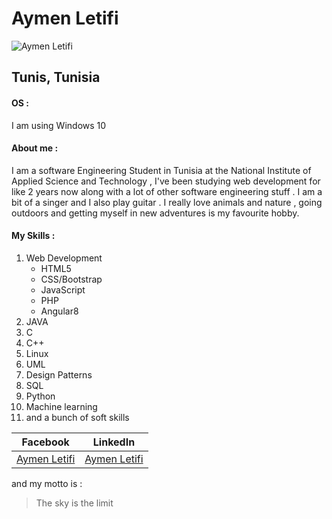 # **Aymen Letifi**

![Aymen Letifi](https://scontent.ftun4-1.fna.fbcdn.net/v/t1.0-9/55764209_10210893247246969_4112502516736851968_o.jpg?_nc_cat=108&_nc_oc=AQkCgu1GsdTbjlZhfknxQ179Oui6kSCPksEXHQ3v938XC3hmmlj53oxvr-4uflj5ZNQ&_nc_ht=scontent.ftun4-1.fna&oh=2e2b1551c9ded91cbc4eaaed7859761c&oe=5E5672CF)
## Tunis, Tunisia
#### OS :
I am using Windows 10
#### About me :
I am a software Engineering Student in Tunisia at the National Institute of Applied Science and Technology , I've been studying web development for like 2 years now along with a lot of other software engineering stuff . I am a bit of a singer and I also play guitar . I really love animals and nature , going outdoors and getting myself in new
adventures is my favourite hobby.

#### My Skills : 
  1. Web Development
      * HTML5
      * CSS/Bootstrap
      * JavaScript
      * PHP
      * Angular8
  2. JAVA
  3. C
  4. C++
  5. Linux
  6. UML
  7. Design Patterns
  8. SQL
  9. Python
  10. Machine learning
  11. and a bunch of soft skills
  
| **Facebook** | **LinkedIn** |
| - | - |
| [Aymen Letifi](https://www.facebook.com/aymen.letifi) | [Aymen Letifi](https://www.linkedin.com/in/aymen-letifi-29aa91186/) |

and my motto is :
> The sky is the limit
